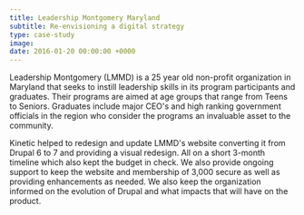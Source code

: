 ```yaml
---
title: Leadership Montgomery Maryland
subtitle: Re-envisioning a digital strategy
type: case-study
image: 
date: 2016-01-20 00:00:00 +0000
---
```


Leadership Montgomery (LMMD) is a 25 year old non-profit organization in Maryland that seeks to instill leadership skills in its program participants and graduates. Their programs are aimed at age groups that range from Teens to Seniors. Graduates include major CEO's and high ranking government officials in the region who consider the programs an invaluable asset to the community.

Kinetic helped to redesign and update LMMD's website converting it from Drupal 6 to 7 and providing a visual redesign. All on a short 3-month timeline which also kept the budget in check. We also provide ongoing support to keep the website and membership of 3,000 secure as well as providing enhancements as needed. We also keep the organization informed on the evolution of Drupal and what impacts that will have on the product.
